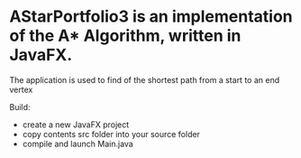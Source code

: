 
# AStarPortfolio3 is an implementation of the A* Algorithm, written in JavaFX.

The application is used to find of the shortest path from a start to an end vertex

Build:

+ create a new JavaFX project
+ copy contents src folder into your source folder
+ compile and launch Main.java

